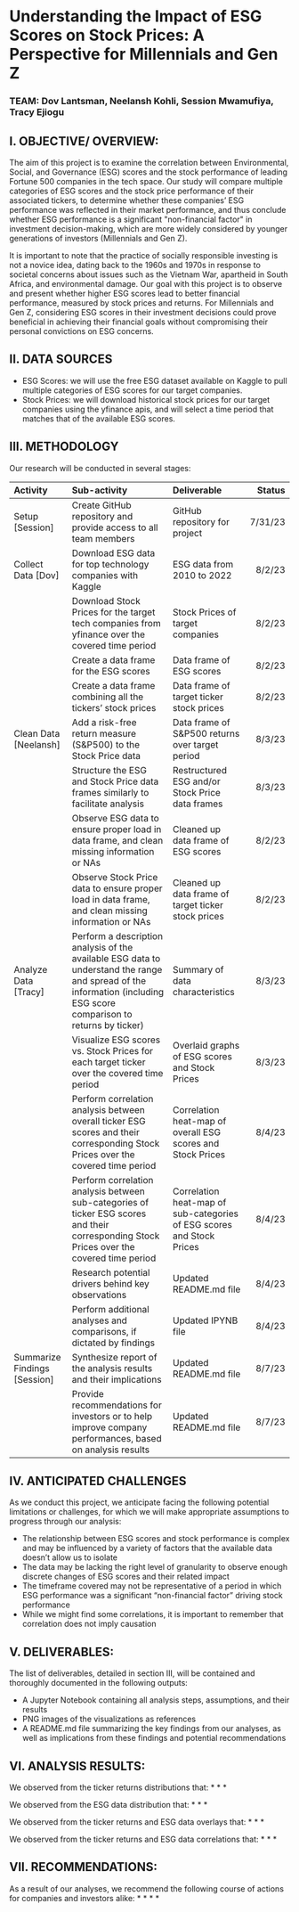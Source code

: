 # Understanding the Impact of ESG Scores on Stock Prices: A Perspective for Millennials and Gen Z

### TEAM: Dov Lantsman, Neelansh Kohli, Session Mwamufiya, Tracy Ejiogu

## I. OBJECTIVE/ OVERVIEW: 

The aim of this project is to examine the correlation between Environmental, Social, and Governance (ESG) scores and the stock performance of leading Fortune 500 companies in the tech space. Our study will compare multiple categories of ESG scores and the stock price performance of their associated tickers, to determine whether these companies’ ESG performance was reflected in their market performance, and thus conclude whether ESG performance is a significant "non-financial factor" in investment decision-making, which are more widely considered by younger generations of investors (Millennials and Gen Z).<br>

It is important to note that the practice of socially responsible investing is not a novice idea, dating back to the 1960s and 1970s in response to societal concerns about issues such as the Vietnam War, apartheid in South Africa, and environmental damage. Our goal with this project is to observe and present whether higher ESG scores lead to better financial performance, measured by stock prices and returns. For Millennials and Gen Z, considering ESG scores in their investment decisions could prove beneficial in achieving their financial goals without compromising their personal convictions on ESG concerns.

## II. DATA SOURCES

* ESG Scores: we will use the free ESG dataset available on Kaggle to pull multiple categories of ESG scores for our target companies.
* Stock Prices: we will download historical stock prices for our target companies using the yfinance apis, and will select a time period that matches that of the available ESG scores.
 
## III. METHODOLOGY

Our research will be conducted in several stages:

| Activity | Sub-activity | Deliverable | Status |
| :-------- | :------------ | :----------- | ------: |
| Setup [Session] | Create GitHub repository and provide access to all team members | GitHub repository for project | 7/31/23 |
| Collect Data [Dov] | Download ESG data for top technology companies with Kaggle | ESG data from 2010 to 2022 | 8/2/23 |
|  | Download Stock Prices for the target tech companies from yfinance over the covered time period | Stock Prices of target companies | 8/2/23 |
|  | Create a data frame for the ESG scores | Data frame of ESG scores | 8/2/23 |
|  | Create a data frame combining all the tickers’ stock prices | Data frame of target ticker stock prices | 8/2/23 |
| Clean Data [Neelansh] | Add a risk-free return measure (S&P500) to the Stock Price data | Data frame of S&P500 returns over target period | 8/3/23 |
|  | Structure the ESG and Stock Price data frames similarly to facilitate analysis | Restructured ESG and/or Stock Price data frames | 8/3/23 |
|  | Observe ESG data to ensure proper load in data frame, and clean missing information or NAs | Cleaned up data frame of ESG scores | 8/2/23 |
|  | Observe Stock Price data to ensure proper load in data frame, and clean missing information or NAs | Cleaned up data frame of target ticker stock prices | 8/2/23 |
| Analyze Data [Tracy] | Perform a description analysis of the available ESG data to understand the range and spread of the information (including ESG score comparison to returns by ticker) | Summary of data characteristics | 8/3/23 |
|  | Visualize ESG scores vs. Stock Prices for each target ticker over the covered time period | Overlaid graphs of ESG scores and Stock Prices | 8/3/23 |
|  | Perform correlation analysis between overall ticker ESG scores and their corresponding Stock Prices over the covered time period | Correlation heat-map of overall ESG scores and Stock Prices | 8/4/23 |
|  | Perform correlation analysis between sub-categories of ticker ESG scores and their corresponding Stock Prices over the covered time period | Correlation heat-map of sub-categories of ESG scores and Stock Prices | 8/4/23 |
|  | Research potential drivers behind key observations | Updated README.md file | 8/4/23 |
|  | Perform additional analyses and comparisons, if dictated by findings | Updated IPYNB file | 8/4/23 |
| Summarize Findings [Session] | Synthesize report of the analysis results and their implications | Updated README.md file | 8/7/23 |
|  | Provide recommendations for investors or to help improve company performances, based on analysis results | Updated README.md file | 8/7/23 |

## IV. ANTICIPATED CHALLENGES
As we conduct this project, we anticipate facing the following potential limitations or challenges, for which we will make appropriate assumptions to progress through our analysis:
* The relationship between ESG scores and stock performance is complex and may be influenced by a variety of factors that the available data doesn’t allow us to isolate
* The data may be lacking the right level of granularity to observe enough discrete changes of ESG scores and their related impact
* The timeframe covered may not be representative of a period in which ESG performance was a significant “non-financial factor” driving stock performance
* While we might find some correlations, it is important to remember that correlation does not imply causation

## V. DELIVERABLES:

The list of deliverables, detailed in section III, will be contained and thoroughly documented in the following outputs:
* A Jupyter Notebook containing all analysis steps, assumptions, and their results
* PNG images of the visualizations as references
* A README.md file summarizing the key findings from our analyses, as well as implications from these findings and potential recommendations

## VI. ANALYSIS RESULTS:

We observed from the ticker returns distributions that:
* 
* 
* 

We observed from the ESG data distribution that:
* 
* 
* 

We observed from the ticker returns and ESG data overlays that:
* 
* 
* 

We observed from the ticker returns and ESG data correlations that:
* 
* 
* 

## VII. RECOMMENDATIONS:

As a result of our analyses, we recommend the following course of actions for companies and investors alike:
* 
* 
* 
* 
